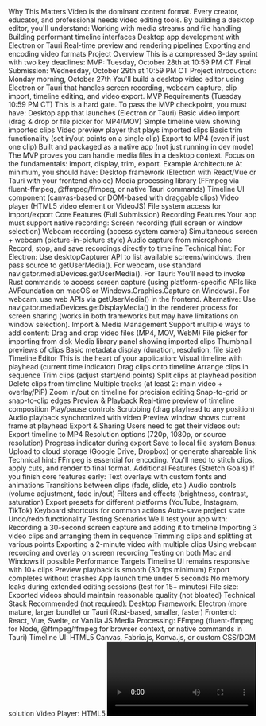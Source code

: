 Why This Matters
Video is the dominant content format. Every creator, educator, and professional needs video editing tools. By building a desktop editor, you'll understand:
Working with media streams and file handling
Building performant timeline interfaces
Desktop app development with Electron or Tauri
Real-time preview and rendering pipelines
Exporting and encoding video formats
Project Overview
This is a compressed 3-day sprint with two key deadlines:
MVP: Tuesday, October 28th at 10:59 PM CT
Final Submission: Wednesday, October 29th at 10:59 PM CT
Project introduction: Monday morning, October 27th
You'll build a desktop video editor using Electron or Tauri that handles screen recording, webcam capture, clip import, timeline editing, and video export.
MVP Requirements (Tuesday 10:59 PM CT)
This is a hard gate. To pass the MVP checkpoint, you must have:
Desktop app that launches (Electron or Tauri)
Basic video import (drag & drop or file picker for MP4/MOV)
Simple timeline view showing imported clips
Video preview player that plays imported clips
Basic trim functionality (set in/out points on a single clip)
Export to MP4 (even if just one clip)
Built and packaged as a native app (not just running in dev mode)
The MVP proves you can handle media files in a desktop context. Focus on the fundamentals: import, display, trim, export.
Example Architecture
At minimum, you should have:
Desktop framework (Electron with React/Vue or Tauri with your frontend choice)
Media processing library (FFmpeg via fluent-ffmpeg, @ffmpeg/ffmpeg, or native Tauri commands)
Timeline UI component (canvas-based or DOM-based with draggable clips)
Video player (HTML5 video element or VideoJS)
File system access for import/export
Core Features (Full Submission)
Recording Features
Your app must support native recording:
Screen recording (full screen or window selection)
Webcam recording (access system camera)
Simultaneous screen + webcam (picture-in-picture style)
Audio capture from microphone
Record, stop, and save recordings directly to timeline
Technical hint: 
For Electron: Use desktopCapturer API to list available screens/windows, then pass source to getUserMedia(). For webcam, use standard navigator.mediaDevices.getUserMedia().
For Tauri: You'll need to invoke Rust commands to access screen capture (using platform-specific APIs like AVFoundation on macOS or Windows.Graphics.Capture on Windows). For webcam, use web APIs via getUserMedia() in the frontend.
Alternative: Use navigator.mediaDevices.getDisplayMedia() in the renderer process for screen sharing (works in both frameworks but may have limitations on window selection).
Import & Media Management
Support multiple ways to add content:
Drag and drop video files (MP4, MOV, WebM)
File picker for importing from disk
Media library panel showing imported clips
Thumbnail previews of clips
Basic metadata display (duration, resolution, file size)
Timeline Editor
This is the heart of your application:
Visual timeline with playhead (current time indicator)
Drag clips onto timeline
Arrange clips in sequence
Trim clips (adjust start/end points)
Split clips at playhead position
Delete clips from timeline
Multiple tracks (at least 2: main video + overlay/PiP)
Zoom in/out on timeline for precision editing
Snap-to-grid or snap-to-clip edges
Preview & Playback
Real-time preview of timeline composition
Play/pause controls
Scrubbing (drag playhead to any position)
Audio playback synchronized with video
Preview window shows current frame at playhead
Export & Sharing
Users need to get their videos out:
Export timeline to MP4
Resolution options (720p, 1080p, or source resolution)
Progress indicator during export
Save to local file system
Bonus: Upload to cloud storage (Google Drive, Dropbox) or generate shareable link
Technical hint: FFmpeg is essential for encoding. You'll need to stitch clips, apply cuts, and render to final format.
Additional Features (Stretch Goals)
If you finish core features early:
Text overlays with custom fonts and animations
Transitions between clips (fade, slide, etc.)
Audio controls (volume adjustment, fade in/out)
Filters and effects (brightness, contrast, saturation)
Export presets for different platforms (YouTube, Instagram, TikTok)
Keyboard shortcuts for common actions
Auto-save project state
Undo/redo functionality
Testing Scenarios
We'll test your app with:
Recording a 30-second screen capture and adding it to timeline
Importing 3 video clips and arranging them in sequence
Trimming clips and splitting at various points
Exporting a 2-minute video with multiple clips
Using webcam recording and overlay on screen recording
Testing on both Mac and Windows if possible
Performance Targets
Timeline UI remains responsive with 10+ clips
Preview playback is smooth (30 fps minimum)
Export completes without crashes
App launch time under 5 seconds
No memory leaks during extended editing sessions (test for 15+ minutes)
File size: Exported videos should maintain reasonable quality (not bloated)
Technical Stack
Recommended (not required):
Desktop Framework: Electron (more mature, larger bundle) or Tauri (Rust-based, smaller, faster)
Frontend: React, Vue, Svelte, or Vanilla JS
Media Processing: FFmpeg (fluent-ffmpeg for Node, @ffmpeg/ffmpeg for browser context, or native commands in Tauri)
Timeline UI: HTML5 Canvas, Fabric.js, Konva.js, or custom CSS/DOM solution
Video Player: HTML5 <video> element, Video.js, or Plyr
Use whatever stack helps you ship fastest. Time is your constraint.
Build Strategy
Start with Import and Preview
Get video files loading and displaying first. This validates your media pipeline.
Build the Timeline
Timeline is your core interface. Get clips draggable, trimmable, and deletable before adding complex features.
Add Recording Last
Recording is not critical for MVP. Once import/timeline/export works, add screen and webcam capture.
Test Export Early
FFmpeg encoding can be tricky. Test export with a single clip as soon as possible to avoid surprises.
Package and Test on Real Hardware
Don't wait until the last minute to build your distributable. Test the packaged app, not just dev mode.
Submission Requirements
Submit the following by Wednesday, October 29th at 10:59 PM CT:
GitHub Repository with setup instructions and architecture overview
Demo Video (3–5 minutes) showing import, recording, editing, and export
Packaged desktop app (provide download link or instructions to build)
README with clear instructions for running and building the app
For desktop apps: Host your distributable on GitHub Releases, Google Drive, or Dropbox. Include build instructions so we can compile if needed.
Final Note
72 hours isn't long at all. This project is about velocity and pragmatism. You're building a real desktop application in under three days.
A simple, working video editor that can record, arrange clips, and export beats a feature-rich app that crashes or doesn't package correctly.
Focus on the core loop: Record → Import → Arrange → Export.

